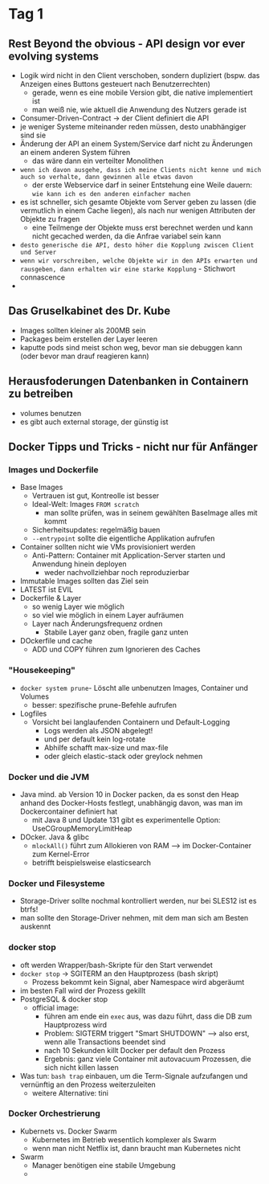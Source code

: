 # Tag 1
## Rest Beyond the obvious - API design vor ever evolving systems
- Logik wird nicht in den Client verschoben, sondern dupliziert (bspw. das Anzeigen eines Buttons gesteuert nach Benutzerrechten)
    - gerade, wenn es eine mobile Version gibt, die native implementiert ist
    - man weiß nie, wie aktuell die Anwendung des Nutzers gerade ist
- Consumer-Driven-Contract -> der Client definiert die API
- je weniger Systeme miteinander reden müssen, desto unabhängiger sind sie
-  Änderung der API an einem System/Service darf nicht zu Änderungen an einem anderen System führen
    - das wäre dann ein verteilter Monolithen
- `wenn ich davon ausgehe, dass ich meine Clients nicht kenne und mich auch so verhalte, dann gewinnen alle etwas davon`
    - der erste Webservice darf in seiner Entstehung eine Weile dauern: `wie kann ich es den anderen einfacher machen`
- es ist schneller, sich gesamte Objekte vom Server geben zu lassen (die vermutlich in einem Cache liegen), als nach nur wenigen
Attributen der Objekte zu fragen
    - eine Teilmenge der Objekte muss erst berechnet werden und kann nicht gecached werden, da die Anfrae variabel sein kann
- `desto generische die API, desto höher die Kopplung zwiscen Client und Server`
- `wenn wir vorschreiben, welche Objekte wir in den APIs erwarten und rausgeben, dann erhalten wir eine starke Kopplung` - Stichwort connascence
-

## Das Gruselkabinet des Dr. Kube
- Images sollten kleiner als 200MB sein
- Packages beim erstellen der Layer leeren
- kaputte pods sind meist schon weg, bevor man sie debuggen kann (oder bevor man drauf reagieren kann)


## Herausfoderungen Datenbanken in Containern zu betreiben
- volumes benutzen
- es gibt auch external storage, der günstig ist

## Docker Tipps und Tricks - nicht nur für Anfänger
### Images und Dockerfile
- Base Images
    - Vertrauen ist gut, Kontreolle ist besser
    - Ideal-Welt: Images `FROM scratch`
        - man sollte prüfen, was in seinem gewählten BaseImage alles mit kommt
    - Sicherheitsupdates: regelmäßig bauen
    - `--entrypoint` sollte die eigentliche Applikation aufrufen
- Container sollten nicht wie VMs provisioniert werden
    - Anti-Pattern: Container mit Application-Server starten und Anwendung hinein deployen
        - weder nachvollziehbar noch reproduzierbar
- Immutable Images sollten das Ziel sein
- LATEST ist EVIL
- Dockerfile & Layer
    - so wenig Layer wie möglich
    - so viel wie möglich in einem Layer aufräumen
    - Layer nach Änderungsfrequenz ordnen
        - Stabile Layer ganz oben, fragile ganz unten
- DOckerfile und cache
    - ADD und COPY führen zum Ignorieren des Caches
### "Housekeeping"
- `docker system prune`- Löscht alle unbenutzen Images, Container und Volumes
    - besser: spezifische prune-Befehle aufrufen
- Logfiles
    - Vorsicht bei langlaufenden Containern und Default-Logging
        - Logs werden als JSON abgelegt!
        - und per default kein log-rotate
        - Abhilfe schafft max-size und max-file
        - oder gleich elastic-stack oder greylock nehmen

### Docker und die JVM
- Java mind. ab Version 10 in Docker packen, da es sonst den Heap anhand des Docker-Hosts festlegt, unabhängig davon, was man im Dockercontainer definiert hat
    - mit Java 8 und Update 131 gibt es experimentelle Option: UseCGroupMemoryLimitHeap
- DOcker. Java & glibc
    - `mlockAll()` führt zum Allokieren von RAM --> im Docker-Container zum Kernel-Error
    - betrifft beispielsweise elasticsearch

### Docker und Filesysteme
- Storage-Driver sollte nochmal kontrolliert werden, nur bei SLES12 ist es btrfs!
- man sollte den Storage-Driver nehmen, mit dem man sich am Besten auskennt

### docker stop
- oft werden Wrapper/bash-Skripte für den Start verwendet
- `docker stop` -> SGITERM an den Hauptprozess (bash skript)
    - Prozess bekommt kein Signal, aber Namespace wird abgeräumt
- im besten Fall wird der Prozess gekillt
- PostgreSQL & docker stop
    - official image:
        - führen am ende ein `exec` aus, was dazu führt, dass die DB zum Hauptprozess wird
        - Problem: SIGTERM triggert "Smart SHUTDOWN" --> also erst, wenn alle Transactions beendet sind
        - nach 10 Sekunden killt Docker per default den Prozess
        - Ergebnis: ganz viele Container mit autovacuum Prozessen, die sich nicht killen lassen
- Was tun: `bash trap` einbauen, um die Term-Signale aufzufangen und vernünftig an den Prozess weiterzuleiten
    - weitere Alternative: tini

### Docker Orchestrierung
- Kubernets vs. Docker Swarm
    - Kubernetes im Betrieb wesentlich komplexer als Swarm
    - wenn man nicht Netflix ist, dann braucht man Kubernetes nicht
- Swarm
    - Manager benötigen eine stabile Umgebung
    -






